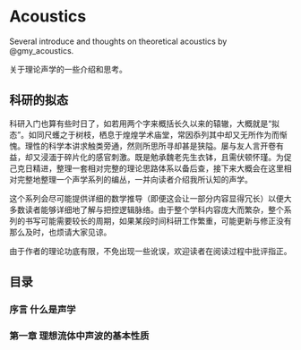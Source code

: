 # Acoustics
Several introduce and thoughts on theoretical acoustics by @gmy_acoustics.

关于理论声学的一些介绍和思考。

## 科研的拟态

科研入门也算有些时日了，如若用两个字来概括长久以来的辕辙，大概就是“拟态”。如同尺蠖之于树枝，栖息于煌煌学术庙堂，常因忝列其中却又无所作为而惭愧。理性的科学本讲求触类旁通，然则所思所寻却甚是狭隘。屡与友人言开卷有益，却又浸湎于碎片化的感官刺激。既是勉承魏老先生衣钵，且需伏顿怀瑾。为促己克日精进，整理一套相对完整的理论思路体系以备后查，接下来大概会在这里相对完整地整理一个声学系列的编丛，一并向读者介绍我所认知的声学。

这个系列会尽可能提供详细的数学推导（即便这会让一部分内容显得冗长）以便大多数读者能够详细地了解与把控逻辑脉络。由于整个学科内容庞大而繁杂，整个系列的书写可能需要较长的周期，如果某段时间科研工作繁重，可能更新与修正没有那么及时，也烦请大家见谅。

由于作者的理论功底有限，不免出现一些讹误，欢迎读者在阅读过程中批评指正。

## 目录
### 序言 什么是声学
### 第一章 理想流体中声波的基本性质
